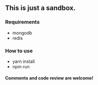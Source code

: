 ## This is just a sandbox.

### Requirements

* mongodb
* redis

### How to use

* yarn install
* npm run

#### Comments and code review are welcome!